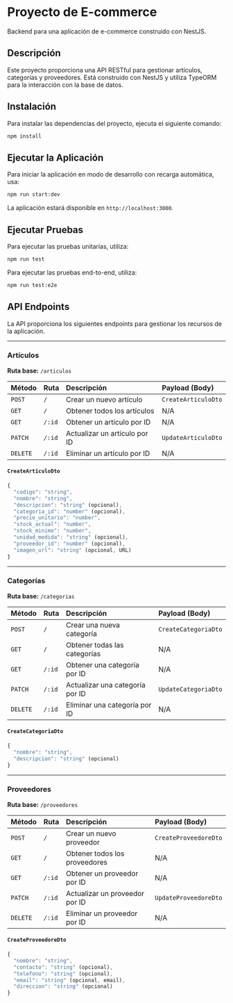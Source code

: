 # Proyecto de E-commerce

Backend para una aplicación de e-commerce construido con NestJS.

## Descripción

Este proyecto proporciona una API RESTful para gestionar artículos, categorías y proveedores. Está construido con NestJS y utiliza TypeORM para la interacción con la base de datos.

## Instalación

Para instalar las dependencias del proyecto, ejecuta el siguiente comando:

```bash
npm install
```

## Ejecutar la Aplicación

Para iniciar la aplicación en modo de desarrollo con recarga automática, usa:

```bash
npm run start:dev
```

La aplicación estará disponible en `http://localhost:3000`.

## Ejecutar Pruebas

Para ejecutar las pruebas unitarias, utiliza:

```bash
npm run test
```

Para ejecutar las pruebas end-to-end, utiliza:

```bash
npm run test:e2e
```

## API Endpoints

La API proporciona los siguientes endpoints para gestionar los recursos de la aplicación.

---

### Artículos

**Ruta base:** `/articulos`

| Método | Ruta        | Descripción                  | Payload (Body)        |
| :----- | :---------- | :--------------------------- | :-------------------- |
| `POST` | `/`         | Crear un nuevo artículo      | `CreateArticuloDto`   |
| `GET`    | `/`         | Obtener todos los artículos  | N/A                   |
| `GET`    | `/:id`      | Obtener un artículo por ID   | N/A                   |
| `PATCH`  | `/:id`      | Actualizar un artículo por ID| `UpdateArticuloDto`   |
| `DELETE` | `/:id`      | Eliminar un artículo por ID  | N/A                   |

#### `CreateArticuloDto`

```typescript
{
  "codigo": "string",
  "nombre": "string",
  "descripcion": "string" (opcional),
  "categoria_id": "number" (opcional),
  "precio_unitario": "number",
  "stock_actual": "number",
  "stock_minimo": "number",
  "unidad_medida": "string" (opcional),
  "proveedor_id": "number" (opcional),
  "imagen_url": "string" (opcional, URL)
}
```

---

### Categorías

**Ruta base:** `/categorias`

| Método | Ruta        | Descripción                    | Payload (Body)         |
| :----- | :---------- | :----------------------------- | :--------------------- |
| `POST` | `/`         | Crear una nueva categoría      | `CreateCategoriaDto`   |
| `GET`    | `/`         | Obtener todas las categorías   | N/A                    |
| `GET`    | `/:id`      | Obtener una categoría por ID   | N/A                    |
| `PATCH`  | `/:id`      | Actualizar una categoría por ID| `UpdateCategoriaDto`   |
| `DELETE` | `/:id`      | Eliminar una categoría por ID  | N/A                    |

#### `CreateCategoriaDto`

```typescript
{
  "nombre": "string",
  "descripcion": "string" (opcional)
}
```

---

### Proveedores

**Ruta base:** `/proveedores`

| Método | Ruta        | Descripción                   | Payload (Body)          |
| :----- | :---------- | :---------------------------- | :---------------------- |
| `POST` | `/`         | Crear un nuevo proveedor      | `CreateProveedoreDto`   |
| `GET`    | `/`         | Obtener todos los proveedores | N/A                     |
| `GET`    | `/:id`      | Obtener un proveedor por ID   | N/A                     |
| `PATCH`  | `/:id`      | Actualizar un proveedor por ID| `UpdateProveedoreDto`   |
| `DELETE` | `/:id`      | Eliminar un proveedor por ID  | N/A                     |

#### `CreateProveedoreDto`

```typescript
{
  "nombre": "string",
  "contacto": "string" (opcional),
  "telefono": "string" (opcional),
  "email": "string" (opcional, email),
  "direccion": "string" (opcional)
}
```